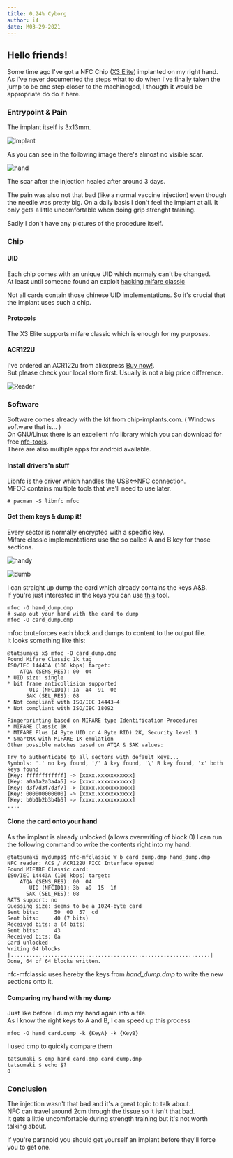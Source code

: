 ```yaml
---
title: 0.24% Cyborg
author: i4
date: M03-29-2021
---
```


## Hello friends!
Some time ago I've got a NFC Chip ([X3 Elite](https://chip-implants.com/shop/nfc-implant-x3-elite/)) implanted on my right hand.  
As I've never documented the steps what to do when I've finally taken the jump to be one step closer to the machinegod, I thougth it would be appropriate do do it here.

### Entrypoint & Pain

The implant itself is 3x13mm.

![Implant](/b/images/implant.jpg)

As you can see in the following image there's almost no visible scar.

![hand](/b/images/hand.jpg)

The scar after the injection healed after around 3 days.

The pain was also not that bad (like a normal vaccine injection) even though the needle was pretty big.
On a daily basis I don't feel the implant at all. It only gets a little uncomfortable when doing grip strenght training.

Sadly I don't have any pictures of the procedure itself.

### Chip

#### UID 
Each chip comes with an unique UID which normaly can't be changed.  
At least until someone found an exploit [hacking mifare classic](https://www.blackhat.com/docs/sp-14/materials/arsenal/sp-14-Almeida-Hacking-MIFARE-Classic-Cards-Slides.pdf)

Not all cards contain those chinese UID implementations. So it's crucial that the implant uses such a chip.

#### Protocols
The X3 Elite supports mifare classic which is enough for my purposes.

#### ACR122U
I've ordered an ACR122u from aliexpress [Buy now!](https://www.aliexpress.com/item/4000437557071.html).  
But please check your local store first. Usually is not a big price difference.

![Reader](/b/images/reader.jpg)

### Software
Software comes already with the kit from chip-implants.com. ( Windows software that is... )   
On GNU/Linux there is an excellent nfc library which you can download for free [nfc-tools](https://github.com/nfc-tools/).  
There are also multiple apps for android available.

#### Install drivers'n stuff

Libnfc is the driver which handles the USB<=>NFC connection.  
MFOC contains multiple tools that we'll need to use later.

```
# pacman -S libnfc mfoc
```

#### Get them keys & dump it!
Every sector is normally encrypted with a specific key.  
Mifare classic implementations use the so called A and B key for those sections.


![handy](/b/images/handy.jpg)

![dumb](/b/images/dumb.jpg)

I can straight up dump the card which already contains the keys A&B.  
If you're just interested in the keys you can use [this](https://github.com/nfc-tools/miLazyCracker) tool.

```
mfoc -O hand_dump.dmp
# swap out your hand with the card to dump
mfoc -O card_dump.dmp
```

mfoc bruteforces each block and dumps to content to the output file.  
It looks something like this:

```
@tatsumaki x$ mfoc -O card_dump.dmp
Found Mifare Classic 1k tag
ISO/IEC 14443A (106 kbps) target:
    ATQA (SENS_RES): 00  04  
* UID size: single
* bit frame anticollision supported
       UID (NFCID1): 1a  a4  91  0e  
      SAK (SEL_RES): 08  
* Not compliant with ISO/IEC 14443-4
* Not compliant with ISO/IEC 18092

Fingerprinting based on MIFARE type Identification Procedure:
* MIFARE Classic 1K
* MIFARE Plus (4 Byte UID or 4 Byte RID) 2K, Security level 1
* SmartMX with MIFARE 1K emulation
Other possible matches based on ATQA & SAK values:

Try to authenticate to all sectors with default keys...
Symbols: '.' no key found, '/' A key found, '\' B key found, 'x' both keys found
[Key: ffffffffffff] -> [xxxx.xxxxxxxxxxx]
[Key: a0a1a2a3a4a5] -> [xxxx.xxxxxxxxxxx]
[Key: d3f7d3f7d3f7] -> [xxxx.xxxxxxxxxxx]
[Key: 000000000000] -> [xxxx.xxxxxxxxxxx]
[Key: b0b1b2b3b4b5] -> [xxxx.xxxxxxxxxxx]
....
```

#### Clone the card onto your hand
As the implant is already unlocked (allows overwriting of block 0) I can run the following command to write the contents right into my hand.

```
@tatsumaki mydumps$ nfc-mfclassic W b card_dump.dmp hand_dump.dmp 
NFC reader: ACS / ACR122U PICC Interface opened
Found MIFARE Classic card:
ISO/IEC 14443A (106 kbps) target:
    ATQA (SENS_RES): 00  04  
       UID (NFCID1): 3b  a9  15  1f  
      SAK (SEL_RES): 08  
RATS support: no
Guessing size: seems to be a 1024-byte card
Sent bits:     50  00  57  cd  
Sent bits:     40 (7 bits)
Received bits: a (4 bits)
Sent bits:     43  
Received bits: 0a  
Card unlocked
Writing 64 blocks |................................................................|
Done, 64 of 64 blocks written.
```

nfc-mfclassic uses hereby the keys from _hand_dump.dmp_ to write the new sections onto it.

#### Comparing my hand with my dump
Just like before I dump my hand again into a file.  
As I know the right keys to A and B, I can speed up this process
```
mfoc -O hand_card.dump -k {KeyA} -k {KeyB}
```

I used cmp to quickly compare them
```
tatsumaki $ cmp hand_card.dmp card_dump.dmp
tatsumaki $ echo $?
0
```

### Conclusion
The injection wasn't that bad and it's a great topic to talk about.  
NFC can travel around 2cm through the tissue so it isn't that bad.  
It gets a little uncomfortable during strength training but it's not worth talking about.


If you're paranoid you should get yourself an implant before they'll force you to get one.
